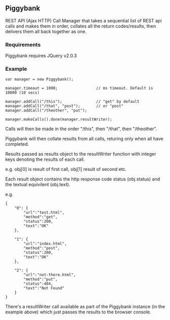  
## Piggybank

REST API (Ajax HTTP) Call Manager that takes a sequential list of REST api calls and makes them in order, collates all the return codes/results, then delivers them all back together as one.

### Requirements

Piggybank requires JQuery v2.0.3

### Example

    var manager = new Piggybank();

    manager.timeout = 1000;                 // ms timeout. Default is 10000 (10 secs)

    manager.addCall("/this");               // "get" by default
    manager.addCall("/that", "post");       // or "post"
    manager.addCall("/theother", "put");

    manager.makeCalls().done(manager.resultWriter);

Calls will then be made in the order "/this", then "/that", then "/theother".

Piggybank will then collate results from all calls, returing only when all have completed.  

Results passed as results object to the resultWriter function with integer keys denoting the results of each call.

e.g. obj[0] is result of first call, obj[1] result of second etc.

Each result object contains the http response code status (obj.status) and the textual equivilent (obj.text).

e.g.

    {
        "0": {
            "url":"test.html",
            "method":"get",
            "status":200,
            "text":"OK"
        },

        "1": {
            "url":"index.html",
            "method":"post",
            "status":200,
            "text":"OK"
        },

        "2": {
            "url":"not-there.html",
            "method":"put",
            "status":404,
            "text":"Not Found"
        }
    }

There's a resultWriter call available as part of the Piggybank instance (in the example above) which just passes the results to the browser console.
